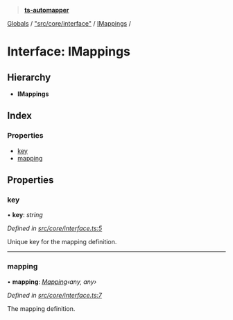 > **[ts-automapper](../README.md)**

[Globals](../globals.md) / ["src/core/interface"](../modules/_src_core_interface_.md) / [IMappings](_src_core_interface_.imappings.md) /

# Interface: IMappings

## Hierarchy

* **IMappings**

## Index

### Properties

* [key](_src_core_interface_.imappings.md#key)
* [mapping](_src_core_interface_.imappings.md#mapping)

## Properties

###  key

• **key**: *string*

*Defined in [src/core/interface.ts:5](https://github.com/MADEiN83/ts-automapper/blob/51e2a1d/src/core/interface.ts#L5)*

Unique key for the mapping definition.

___

###  mapping

• **mapping**: *[Mapping](../classes/_src_core_mapping_.mapping.md)‹*any*, *any*›*

*Defined in [src/core/interface.ts:7](https://github.com/MADEiN83/ts-automapper/blob/51e2a1d/src/core/interface.ts#L7)*

The mapping definition.